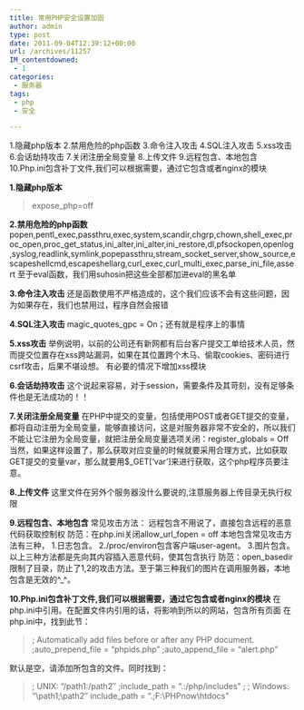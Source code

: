 ```yaml
---
title: 常用PHP安全设置加固
author: admin
type: post
date: 2011-09-04T12:39:12+00:00
url: /archives/11257
IM_contentdowned:
 - 1
categories:
 - 服务器
tags:
 - php
 - 安全

---
```

1.隐藏php版本
2.禁用危险的php函数
3.命令注入攻击
4.SQL注入攻击
5.xss攻击
6.会话劫持攻击
7.关闭注册全局变量
8.上传文件
9.远程包含、本地包含
10.Php.ini包含补丁文件,我们可以根据需要，通过它包含或者nginx的模块

**1.隐藏php版本**

> expose_php=off

**2.禁用危险的php函数**
popen,pentl\_exec,passthru,exec,system,scandir,chgrp,chown,shell\_exec,proc\_open,proc\_get\_status,ini\_alter,ini\_alter,ini\_restore,dl,pfsockopen,openlog,syslog,readlink,symlink,popepassthru,stream\_socket\_server,show\_source,escapeshellcmd,escapeshellarg,curl\_exec,curl\_multi\_exec,parse\_ini\_file,assert
至于eval函数，我们用suhosin把这些全部都加进eval的黑名单

**3.命令注入攻击**
还是函数使用不严格造成的，这个我们应该不会有这些问题，因为如果存在，我们也禁用过，程序自然会报错

**4.SQL注入攻击**
magic_quotes_gpc = On；还有就是程序上的事情

**5.xss攻击**
举例说明，以前的公司还有新网都有后台客户提交工单给技术人员，然而提交位置存在xss跨站漏洞，如果在其位置跨个木马、偷取cookies、密码进行csrf攻击，后果不堪设想。
有必要的情况下增加xss模块

**6.会话劫持攻击**
这个说起来容易，对于session，需要条件及其苛刻，没有足够条件也是无法成功的！！

**7.关闭注册全局变量**
在PHP中提交的变量，包括使用POST或者GET提交的变量，都将自动注册为全局变量，能够直接访问，这是对服务器非常不安全的，所以我们不能让它注册为全局变量，就把注册全局变量选项关闭：register_globals = Off
当然，如果这样设置了，那么获取对应变量的时候就要采用合理方式，比如获取GET提交的变量var，那么就要用$_GET[‘var’]来进行获取，这个php程序员要注意。

**8.上传文件**
这里文件在另外个服务器没什么要说的,注意服务器上传目录无执行权限

**9.远程包含、本地包含**
常见攻击方法：
远程包含不用说了，直接包含远程的恶意代码获取控制权
防范：在php.ini关闭allow_url_fopen = off
本地包含常见攻击方法有三种，
1.日志包含。
2./proc/environ包含客户端user-agent。
3.图片包含。以上三种方法都是先向其内容插入恶意代码，使其包含执行
防范：open_basedir限制了目录，防止了1,2的攻击方法。至于第三种我们的图片在调用服务器，本地包含是无效的^_^。

**10.Php.ini包含补丁文件,我们可以根据需要，通过它包含或者nginx的模块**
在php.ini中引用。在配置文件内引用的话，将影响到所以的网站，包含所有页面
在php.ini中，找到此节：

> ; Automatically add files before or after any PHP document.
> ;auto\_prepend\_file = “phpids.php”
> ;auto\_append\_file = “alert.php”

默认是空，请添加所包含的文件。同时找到：

> ; UNIX: “/path1:/path2″
> ;include_path = “.:/php/includes”
> ;
> ; Windows: “\path1;\path2″
> include_path = “.;F:\PHPnow\htdocs”
